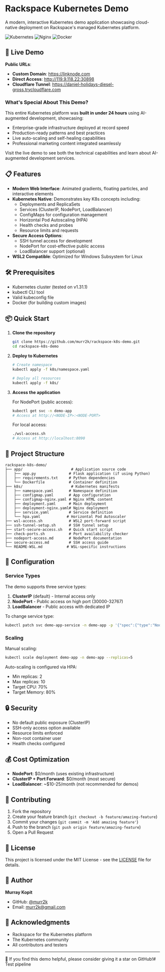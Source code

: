 # Rackspace Kubernetes Demo

A modern, interactive Kubernetes demo application showcasing cloud-native deployment on Rackspace's managed Kubernetes platform.

![Kubernetes](https://img.shields.io/badge/kubernetes-%23326ce5.svg?style=for-the-badge&logo=kubernetes&logoColor=white)
![Nginx](https://img.shields.io/badge/nginx-%23009639.svg?style=for-the-badge&logo=nginx&logoColor=white)
![Docker](https://img.shields.io/badge/docker-%230db7ed.svg?style=for-the-badge&logo=docker&logoColor=white)

## 🚀 Live Demo

**Public URLs**:
- **Custom Domain**: https://linknode.com
- **Direct Access**: http://119.9.118.22:30898
- **Cloudflare Tunnel**: https://daniel-holidays-diesel-gross.trycloudflare.com

### What's Special About This Demo?

This entire Kubernetes platform was **built in under 24 hours** using AI-augmented development, showcasing:
- Enterprise-grade infrastructure deployed at record speed
- Production-ready patterns and best practices
- Live auto-scaling and self-healing capabilities
- Professional marketing content integrated seamlessly

Visit the live demo to see both the technical capabilities and learn about AI-augmented development services.

## 📋 Features

- **Modern Web Interface**: Animated gradients, floating particles, and interactive elements
- **Kubernetes Native**: Demonstrates key K8s concepts including:
  - Deployments and ReplicaSets
  - Services (ClusterIP, NodePort, LoadBalancer)
  - ConfigMaps for configuration management
  - Horizontal Pod Autoscaling (HPA)
  - Health checks and probes
  - Resource limits and requests
- **Secure Access Options**: 
  - SSH tunnel access for development
  - NodePort for cost-effective public access
  - LoadBalancer support (optional)
- **WSL2 Compatible**: Optimized for Windows Subsystem for Linux

## 🛠️ Prerequisites

- Kubernetes cluster (tested on v1.31.1)
- kubectl CLI tool
- Valid kubeconfig file
- Docker (for building custom images)

## 📦 Quick Start

1. **Clone the repository**
   ```bash
   git clone https://github.com/murr2k/rackspace-k8s-demo.git
   cd rackspace-k8s-demo
   ```

2. **Deploy to Kubernetes**
   ```bash
   # Create namespace
   kubectl apply -f k8s/namespace.yaml
   
   # Deploy all resources
   kubectl apply -f k8s/
   ```

3. **Access the application**
   
   For NodePort (public access):
   ```bash
   kubectl get svc -n demo-app
   # Access at http://<NODE-IP>:<NODE-PORT>
   ```
   
   For local access:
   ```bash
   ./wsl-access.sh
   # Access at http://localhost:8090
   ```

## 📁 Project Structure

```
rackspace-k8s-demo/
├── app/                      # Application source code
│   ├── app.py               # Flask application (if using Python)
│   ├── requirements.txt     # Python dependencies
│   └── Dockerfile           # Container definition
├── k8s/                      # Kubernetes manifests
│   ├── namespace.yaml       # Namespace definition
│   ├── configmap.yaml       # App configuration
│   ├── configmap-nginx.yaml # Nginx HTML content
│   ├── deployment.yaml      # Main deployment
│   ├── deployment-nginx.yaml# Nginx deployment
│   ├── service.yaml         # Service definition
│   └── hpa.yaml            # Horizontal Pod Autoscaler
├── wsl-access.sh            # WSL2 port-forward script
├── ssh-tunnel-setup.sh      # SSH tunnel setup
├── start-secure-access.sh   # Quick start script
├── check-ports.sh           # Port availability checker
├── nodeport-access.md       # NodePort documentation
├── secure-access.md         # SSH access guide
└── README-WSL.md           # WSL-specific instructions
```

## 🔧 Configuration

### Service Types

The demo supports three service types:

1. **ClusterIP** (default) - Internal access only
2. **NodePort** - Public access on high port (30000-32767)
3. **LoadBalancer** - Public access with dedicated IP

To change service type:
```bash
kubectl patch svc demo-app-service -n demo-app -p '{"spec":{"type":"NodePort"}}'
```

### Scaling

Manual scaling:
```bash
kubectl scale deployment demo-app -n demo-app --replicas=5
```

Auto-scaling is configured via HPA:
- Min replicas: 2
- Max replicas: 10
- Target CPU: 70%
- Target Memory: 80%

## 🔒 Security

- No default public exposure (ClusterIP)
- SSH-only access option available
- Resource limits enforced
- Non-root container user
- Health checks configured

## 💰 Cost Optimization

- **NodePort**: $0/month (uses existing infrastructure)
- **ClusterIP + Port Forward**: $0/month (most secure)
- **LoadBalancer**: ~$10-25/month (not recommended for demos)

## 🤝 Contributing

1. Fork the repository
2. Create your feature branch (`git checkout -b feature/amazing-feature`)
3. Commit your changes (`git commit -m 'Add amazing feature'`)
4. Push to the branch (`git push origin feature/amazing-feature`)
5. Open a Pull Request

## 📄 License

This project is licensed under the MIT License - see the [LICENSE](LICENSE) file for details.

## 👤 Author

**Murray Kopit**
- GitHub: [@murr2k](https://github.com/murr2k)
- Email: murr2k@gmail.com

## 🙏 Acknowledgments

- Rackspace for the Kubernetes platform
- The Kubernetes community
- All contributors and testers

---

🌟 If you find this demo helpful, please consider giving it a star on GitHub!# Test pipeline
